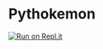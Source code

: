 # Pythokemon

[![Run on Repl.it](https://repl.it/badge/github/JoaoCardoso193/Pythokemon)](https://repl.it/github/JoaoCardoso193/Pythokemon)
